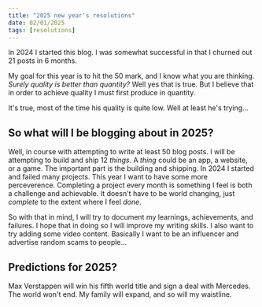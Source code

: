 ```yaml
---
title: "2025 new year's resolutions"
date: 02/01/2025
tags: [resolutions]
---
```


In 2024 I started this blog. I was somewhat successful in that I churned out 21 posts
in 6 months.

<!-- more -->

My goal for this year is to hit the 50 mark, and I know what you are thinking. _Surely quality
is better than quantity?_ Well yes that is true. But I believe that in order to achieve
quality I must first produce in quantity.

<chicken-asks>It's true, most of the time his quality is quite low.</chicken-asks>
<magpie-replies>Well at least he's trying...</magpie-replies>

## So what will I be blogging about in 2025?

Well, in course with attempting to write at least 50 blog posts. I will be attempting to build and ship 12 _things_.
A _thing_ could be an app, a website, or a game. The important part is the building and shipping. In 2024
I started and failed many projects. This year I want to have some more perceverence. Completing a project
every month is something I feel is both a challenge and achievable. It doesn't have to be world changing,
just _complete_ to the extent where I feel _done_.

So with that in mind, I will try to document my learnings, achievements, and failures. I hope that in
doing so I will improve my writing skills. I also want to try adding some video content. Basically
I want to be an influencer and advertise random scams to people...

## Predictions for 2025?

Max Verstappen will win his fifth world title and sign a deal with Mercedes. The world won't end. My family will
expand, and so will my waistline.
